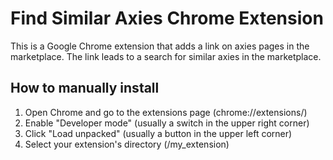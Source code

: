 # Find Similar Axies Chrome Extension

This is a Google Chrome extension that adds a link on axies pages in the marketplace. The link leads to a search for similar axies in the marketplace.

## How to manually install

1. Open Chrome and go to the extensions page (chrome://extensions/)
1. Enable "Developer mode" (usually a switch in the upper right corner)
1. Click "Load unpacked" (usually a button in the upper left corner)
1. Select your extension's directory (/my_extension)